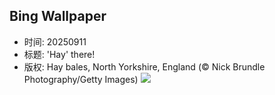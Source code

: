 ## Bing Wallpaper
- 时间: 20250911
- 标题: 'Hay' there!
- 版权: Hay bales, North Yorkshire, England (© Nick Brundle Photography/Getty Images)
![](https://cn.bing.com/th?id=OHR.YorkshireHay_EN-US8523120193_UHD.jpg&rf=LaDigue_UHD.jpg&pid=hp&w=3840&h=2160&rs=1&c=4)
